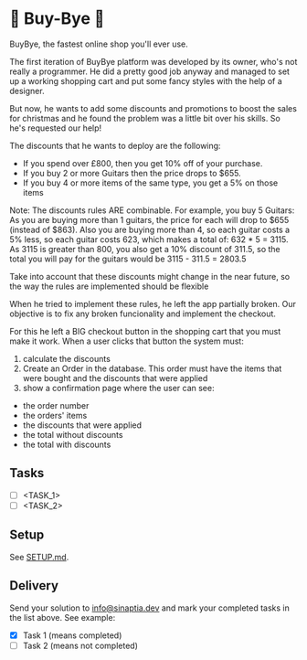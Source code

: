 #  👋 Buy-Bye 👋

BuyBye, the fastest online shop you'll ever use.

The first iteration of BuyBye platform was developed by its owner,
who's not really a programmer. He did a pretty good job anyway and
managed to set up a working shopping cart and put some fancy styles with the help of a designer.

But now, he wants to add some discounts and promotions to boost the sales for christmas and he found the problem was a little bit over his skills. So he's requested our help!

The discounts that he wants to deploy are the following:

* If you spend over £800, then you get 10% off of your purchase.
* If you buy 2 or more Guitars then the price drops to $655.
* If you buy 4 or more items of the same type, you get a 5% on those items

Note: The discounts rules ARE combinable. For example, you buy 5 Guitars: As you are buying more than 1 guitars, the price for each will drop to $655 (instead of $863). Also you are buying more than 4, so each guitar costs a 5% less, so each guitar costs 623, which  makes a total of: 632 * 5 = 3115. As 3115 is greater than 800, you also get a 10% discount of 311.5, so the total you will pay for the guitars would be 3115 - 311.5 = 2803.5

Take into account that these discounts might change in the near future, so the way the rules are implemented should be flexible

When he tried to implement these rules, he left the app partially broken.
Our objective is to fix any broken funcionality and implement the checkout.

For this he left a BIG checkout button in the shopping cart that you must make it work. When a user clicks that button the system must:

1) calculate the discounts
2) Create an Order in the database.
   This order must have the items that were bought
   and the discounts that were applied
3) show a confirmation page where the user can see:
  * the order number
  * the orders' items
  * the discounts that were applied
  * the total without discounts
  * the total with discounts
## Tasks

- [ ] <TASK_1>
- [ ] <TASK_2>

## Setup

See [SETUP.md](SETUP.md).

## Delivery

Send your solution to [info@sinaptia.dev](mailto:info@sinaptia.dev) and mark your completed tasks in the list above. See example:

- [x] Task 1 (means completed)
- [ ] Task 2 (means not completed)
